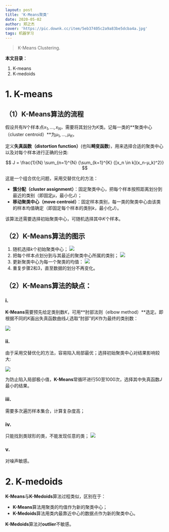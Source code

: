 ```yaml
---
layout: post
title: 'K-Means聚类'
date: 2020-05-02
author: 郑之杰
cover: 'https://pic.downk.cc/item/5eb37405c2a9a83be5dcba4a.jpg'
tags: 机器学习
---
```


> K-Means Clustering.

**本文目录**：
1. K-means
2. K-medoids

# 1. K-means

## （1）K-Means算法的流程

假设共有$N$个样本点$x_1,...,x_N$，需要将其划分为$K$类。记每一类的**聚类中心（cluster centroid）**为$μ_1,...,μ_K$。

定义**失真函数（distortion function）**(也叫**畸变函数**)，用来选择合适的聚类中心以及对每个样本进行正确的分类:

$$ J = \frac{1}{N} \sum_{n=1}^{N} {\sum_{k=1}^{K} {[x_n \in k](x_n-μ_k)^2}} $$

这是一个组合优化问题，采用交替优化的方法：
- **簇分配（cluster assignment）**：固定聚类中心，把每个样本按照距离划分到最近的类别（即固定$μ$，最小化$J$）；
- **移动聚类中心（move centroid）**：固定样本类别，每一类的聚类中心由该类的样本均值确定（即固定每个样本的类别$k$，最小化$J$）。

该算法还需要选择初始聚类中心，可随机选择其中$K$个样本。

## （2）K-Means算法的图示

1. 随机选择$k$个初始聚类中心；
![](https://pic.downk.cc/item/5eb22057c2a9a83be5a9fd0b.jpg)
2. 把每个样本点划分到与其最近的聚类中心所属的类别；
![](https://pic.downk.cc/item/5eb22082c2a9a83be5aa19de.jpg)
3. 更新聚类中心为每一个聚类的均值：
![](https://pic.downk.cc/item/5eb220c7c2a9a83be5aa3ff0.jpg)
4. 重复步骤$2$和$3$，直至数据的划分不再变化。

## （2）K-Means算法的缺点：

### i.
**K-Means**需要预先给定类别数$K$，可用**肘部法则（elbow method）**选定。即根据不同的$K$画出失真函数曲线$J$,选取“肘部”的$K$作为最终的类别数：

![](https://pic.downk.cc/item/5ee0dc78c2a9a83be5de65c4.jpg)

### ii.
由于采用交替优化的方法，容易陷入局部最优；选择初始聚类中心对结果影响较大:

![](https://pic.downk.cc/item/5ee0dccbc2a9a83be5dee50a.jpg)

为防止陷入局部极小值，**K-Means**常循环进行$50$至$1000$次，选择其中失真函数$J$最小的结果。

### iii.
需要多次遍历样本集合，计算复杂度高；

### iv.
只能找到类球形的类，不能发现任意的类；
![](https://pic.downk.cc/item/5eb22193c2a9a83be5aabc23.jpg)

### v.
对噪声敏感。

# 2. K-medoids
**K-Means**与**K-Medoids**算法过程类似，区别在于：
- **K-Means**算法用聚类的均值作为新的聚类中心；
- **K-Medoids**算法用类内最靠近中心的数据点作为新的聚类中心。

**K-Medoids**算法对**outlier**不敏感。
